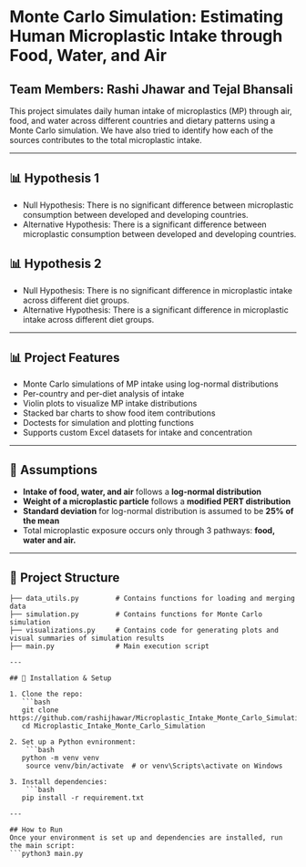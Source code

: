 # Monte Carlo Simulation: Estimating Human Microplastic Intake through Food, Water, and Air
## Team Members: Rashi Jhawar and Tejal Bhansali

This project simulates daily human intake of microplastics (MP) through air, food, and water across different countries and dietary patterns using a Monte Carlo simulation. We have also tried to identify how each of the sources contributes to the total microplastic intake.

---

## 📊 Hypothesis 1

- Null Hypothesis: There is no significant difference between microplastic consumption between developed and developing countries.
- Alternative Hypothesis: There is a significant difference between microplastic consumption between developed and developing countries.

## 📊 Hypothesis 2

- Null Hypothesis: There is no significant difference in microplastic intake across different diet groups.
- Alternative Hypothesis: There is a significant difference in microplastic intake across different diet groups.

---

## 📊 Project Features

- Monte Carlo simulations of MP intake using log-normal distributions
- Per-country and per-diet analysis of intake
- Violin plots to visualize MP intake distributions
- Stacked bar charts to show food item contributions
- Doctests for simulation and plotting functions
- Supports custom Excel datasets for intake and concentration

---

## 🧮 Assumptions

- **Intake of food, water, and air** follows a **log-normal distribution**
- **Weight of a microplastic particle** follows a **modified PERT distribution**
- **Standard deviation** for log-normal distribution is assumed to be **25% of the mean**
- Total microplastic exposure occurs only through 3 pathways: **food, water and air.**
---

## 📁 Project Structure
```.
├── data_utils.py         # Contains functions for loading and merging data
├── simulation.py         # Contains functions for Monte Carlo simulation
├── visualizations.py     # Contains code for generating plots and visual summaries of simulation results
├── main.py               # Main execution script

---

## 🧪 Installation & Setup

1. Clone the repo:
   ```bash
   git clone https://github.com/rashijhawar/Microplastic_Intake_Monte_Carlo_Simulation.git
   cd Microplastic_Intake_Monte_Carlo_Simulation

2. Set up a Python evnironment:
    ```bash
   python -m venv venv
    source venv/bin/activate  # or venv\Scripts\activate on Windows

3. Install dependencies:
    ```bash
   pip install -r requirement.txt
   
---

## How to Run
Once your environment is set up and dependencies are installed, run the main script:
```python3 main.py